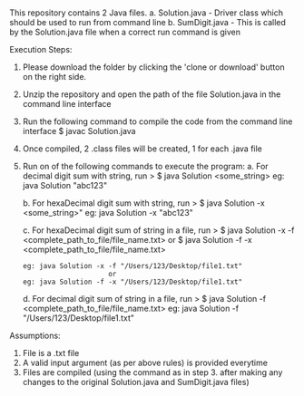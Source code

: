 #
This repository contains 2 Java files.
	a. Solution.java - Driver class which should be used to run from command line
	b. SumDigit.java - This is called by the Solution.java file when a correct run command is given

Execution Steps:

1. Please download the folder by clicking the 'clone or download' button on the right side.
2. Unzip the repository and open the path of the file Solution.java in the command line interface
3. Run the following command to compile the code from the command line interface
	$ javac Solution.java
4. Once compiled, 2 .class files will be created, 1 for each .java file
5. Run on of the following commands to execute the program:
	a. For decimal digit sum with string, run >
	   $ java Solution <some_string>
	   eg:  java Solution "abc123"

	b. For hexaDecimal digit sum with string, run >
	   $ java Solution -x <some_string>"
	   eg:  java Solution -x "abc123"

	c. For hexaDecimal digit sum of string in a file, run >
	   $ java Solution -x -f <complete_path_to_file/file_name.txt>
	   						or 
	   $ java Solution -f -x <complete_path_to_file/file_name.txt>

	   eg: java Solution -x -f "/Users/123/Desktop/file1.txt"
	   						or 
	   eg: java Solution -f -x "/Users/123/Desktop/file1.txt"

	d. For decimal digit sum of string in a file, run >
	   $ java Solution -f <complete_path_to_file/file_name.txt>
	   eg: java Solution -f "/Users/123/Desktop/file1.txt"



Assumptions:
1. File is a .txt file
2. A valid input argument (as per above rules) is provided everytime
3. Files are compiled (using the command as in step 3. after making any changes to the original Solution.java and SumDigit.java files)
